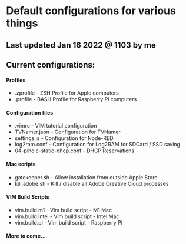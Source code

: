 # Default configurations for various things

## Last updated Jan 16 2022 @ 1103 by me

## Current configurations:

#### Profiles 
* .zprofile                     - ZSH Profile for Apple computers
* .profile                      - BASH Profile for Raspberry Pi computers

#### Configuration files
* .vimrc                        - VIM tutorial configuration
* TVNamer.json                  - Configuration for TVNamer
* settings.js                   - Configuration for Node-RED 
* log2ram.conf                  - Configuration for Log2RAM for SDCard / SSD saving
* 04-pihole-static-dhcp.conf    - DHCP Reservations

#### Mac scripts
* gatekeeper.sh                 - Allow installation from outside Apple Store
* kill.adobe.sh                 - Kill / disable all Adobe Creative Cloud processes
 
#### VIM Build Scripts
* vim.build.m1                  - Vim build script - M1 Mac
* vim.build.intel               - Vim build script - Intel Mac
* vim.build.pi                  - Vim build script - Raspberry Pi
 
#### More to come...

